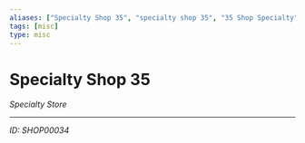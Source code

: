 ```yaml
---
aliases: ["Specialty Shop 35", "specialty shop 35", "35 Shop Specialty"]
tags: [misc]
type: misc
---
```


# Specialty Shop 35

*Specialty Store*

---
*ID: SHOP00034*